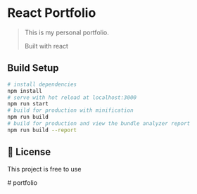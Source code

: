 # React Portfolio

> This is my personal portfolio.
> 
> Built with react 

## Build Setup

``` bash
# install dependencies
npm install
# serve with hot reload at localhost:3000
npm run start
# build for production with minification
npm run build
# build for production and view the bundle analyzer report
npm run build --report
```

## 📝 License

This project is free to use

#   p o r t f o l i o  
 